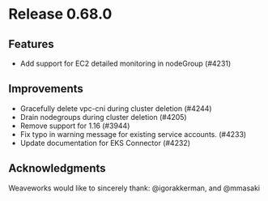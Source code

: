# Release 0.68.0

## Features

- Add support for EC2 detailed monitoring in nodeGroup (#4231)

## Improvements

- Gracefully delete vpc-cni during cluster deletion (#4244)
- Drain nodegroups during cluster deletion (#4205)
- Remove support for 1.16 (#3944)
- Fix typo in warning message for existing service accounts. (#4233)
- Update documentation for EKS Connector (#4232)

## Acknowledgments
Weaveworks would like to sincerely thank:
  @igorakkerman, and @mmasaki

